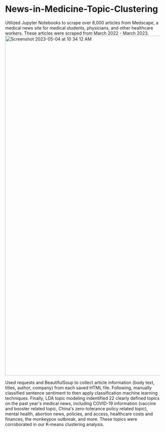 # News-in-Medicine-Topic-Clustering

Utilized Jupyter Notebooks to scrape over 8,000 articles from Medscape, a medical news site for medical students, physicians, and other healthcare workers. These articles were scraped from March 2022 - March 2023. <img width="1105" alt="Screenshot 2023-05-04 at 10 34 12 AM" src="https://user-images.githubusercontent.com/116750192/236256859-80f07d18-ea0d-44e7-bc88-929272ddcac9.png">


Used requests and BeautifulSoup to collect article information (body text, titles, author, company) from each saved HTML file. Following, manually classified sentence sentiment to then apply classification machine learning techniques. Finally, LDA topic modeling indentified 22 clearly defined topics on the past year's medical news, including COVID-19 information (vaccine and booster related topic, China's zero-tolerance policy related topic), mental health, abortion news, policies, and access, healthcare costs and finances, the monkeypox outbreak, and more. These topics were corroborated in our K-means clustering analysis. 
